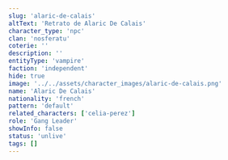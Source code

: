 ```yaml
---
slug: 'alaric-de-calais'
altText: 'Retrato de Alaric De Calais'
character_type: 'npc'
clan: 'nosferatu'
coterie: ''
description: ''
entityType: 'vampire'
faction: 'independent'
hide: true
image: '../../assets/character_images/alaric-de-calais.png'
name: 'Alaric De Calais'
nationality: 'french'
pattern: 'default'
related_characters: ['celia-perez']
role: 'Gang Leader'
showInfo: false
status: 'unlive'
tags: []
---
```

